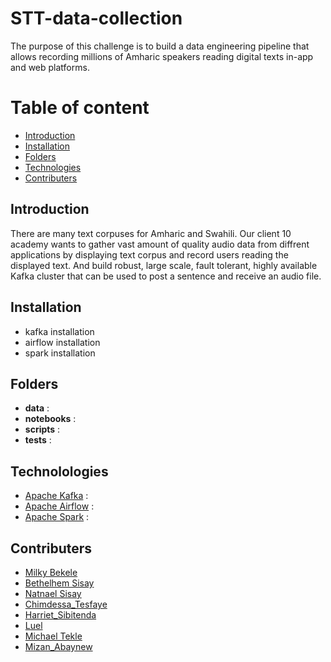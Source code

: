 # STT-data-collection
The purpose of this challenge is to build a data engineering pipeline that allows recording millions of Amharic speakers reading digital texts in-app and web platforms.

# Table of content
- [Introduction](#introduction)
- [Installation](#installation)
- [Folders](#folders)
- [Technologies](#technologies)
- [Contributers](#contributers)


## Introduction
There are many text corpuses for Amharic and Swahili. Our client 10 academy wants to gather vast amount of quality audio data from diffrent applications by displaying text corpus and record users reading the displayed text. And build robust, large scale, fault tolerant, highly available Kafka cluster that can be used to post a sentence and receive an audio file.

## Installation
- kafka installation 
- airflow installation
- spark installation

## Folders
- **data** : 
- **notebooks** : 
- **scripts** : 
- **tests** : 

## Technolologies
- [Apache Kafka](https://kafka.apache.org/) : 
- [Apache Airflow](https://airflow.apache.org/) : 
- [Apache Spark](https://spark.apache.org/) : 

## Contributers
- [Milky Bekele]()
- [Bethelhem Sisay]()
- [Natnael Sisay](https://github.com/NatnaelSisay)
- [Chimdessa_Tesfaye]()
- [Harriet_Sibitenda]()
- [Luel]()
- [Michael Tekle]()
- [Mizan_Abaynew]()